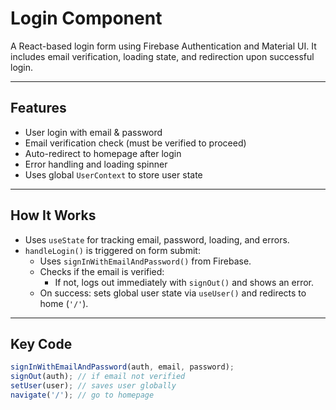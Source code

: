 # Login Component

A React-based login form using Firebase Authentication and Material UI. It includes email verification, loading state, and redirection upon successful login.

---

## Features

- User login with email & password
- Email verification check (must be verified to proceed)
- Auto-redirect to homepage after login
- Error handling and loading spinner
- Uses global `UserContext` to store user state

---

## How It Works

- Uses `useState` for tracking email, password, loading, and errors.
- `handleLogin()` is triggered on form submit:
  - Uses `signInWithEmailAndPassword()` from Firebase.
  - Checks if the email is verified:
    - If not, logs out immediately with `signOut()` and shows an error.
  - On success: sets global user state via `useUser()` and redirects to home (`'/'`).

---

## Key Code

```js
signInWithEmailAndPassword(auth, email, password);
signOut(auth); // if email not verified
setUser(user); // saves user globally
navigate('/'); // go to homepage
```
